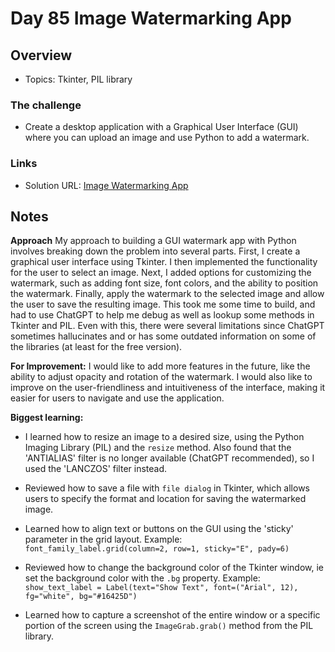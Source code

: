 # Day 85 Image Watermarking App

## Overview

- Topics: Tkinter, PIL library

### The challenge

- Create a desktop application with a Graphical User Interface (GUI) where you can upload an image and use Python to add a watermark.

### Links

- Solution URL: [Image Watermarking App](https://github.com/Mikerniker/100_Days_of_Python/tree/main/Day85)

## Notes
**Approach**
My approach to building a GUI watermark app with Python involves breaking down the problem into several parts. First, I create a graphical user interface using Tkinter. I then implemented the functionality for the user to select an image. Next, I added options for customizing the watermark, such as adding font size, font colors, and the ability to position the watermark. Finally, apply the watermark to the selected image and allow the user to save the resulting image. 
This took me some time to build, and had to use ChatGPT to help me debug as well as lookup some methods in Tkinter and PIL. Even with this, there were several limitations since ChatGPT sometimes hallucinates and or has some outdated information on some of the libraries (at least for the free version). 

**For Improvement:** 
I would like to add more features in the future, like the ability to adjust opacity and rotation of the watermark. I would also like to improve on the user-friendliness and intuitiveness of the interface, making it easier for users to navigate and use the application.

**Biggest learning:**
- I learned how to resize an image to a desired size, using the Python Imaging Library (PIL) and the `resize` method. Also found that the 'ANTIALIAS' filter is no longer available (ChatGPT recommended), so I used the 'LANCZOS' filter instead.

- Reviewed how to save a file with  `file dialog` in Tkinter, which allows users to specify the format and location for saving the watermarked image. 

- Learned how to align text or buttons on the GUI using the 'sticky' parameter in the grid layout. Example: `font_family_label.grid(column=2, row=1, sticky="E", pady=6)`

- Reviewed how to change the background color of the Tkinter window, ie set the background color with the `.bg` property. Example: `show_text_label = Label(text="Show Text", font=("Arial", 12), fg="white", bg="#16425D")`

- Learned how to capture a screenshot of the entire window or a specific portion of the screen using the `ImageGrab.grab()` method from the PIL library. 
